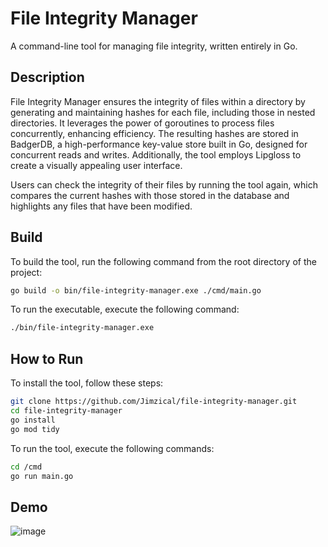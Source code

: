 # File Integrity Manager

A command-line tool for managing file integrity, written entirely in Go.

## Description

File Integrity Manager ensures the integrity of files within a directory by generating and maintaining hashes for each file, including those in nested directories. It leverages the power of goroutines to process files concurrently, enhancing efficiency. The resulting hashes are stored in BadgerDB, a high-performance key-value store built in Go, designed for concurrent reads and writes. Additionally, the tool employs Lipgloss to create a visually appealing user interface.

Users can check the integrity of their files by running the tool again, which compares the current hashes with those stored in the database and highlights any files that have been modified.

## Build

To build the tool, run the following command from the root directory of the project:

```bash
go build -o bin/file-integrity-manager.exe ./cmd/main.go
```

To run the executable, execute the following command:

```bash
./bin/file-integrity-manager.exe
```

## How to Run
To install the tool, follow these steps:
```bash
git clone https://github.com/Jimzical/file-integrity-manager.git
cd file-integrity-manager
go install
go mod tidy
```

To run the tool, execute the following commands:
```bash
cd /cmd
go run main.go
```

## Demo
![image](https://github.com/user-attachments/assets/923698b9-fcef-423a-b90b-ac7a1e09efd9)

